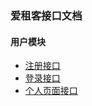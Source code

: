 ### 爱租客接口文档
#### 用户模块
- [注册接口](docs/user/user_register.md)
- [登录接口](docs/user/user_login.md)
- [个人页面接口](docs/user/user_my.md)